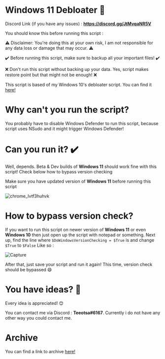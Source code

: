 # Windows 11 Debloater 🚀

Discord Link (if you have any issues) : **https://discord.gg/JtMvqaNR5V**

You should know this before running this script : 

⚠️ Disclaimer: You're doing this at your own risk, I am not responsible for any data loss or damage that may occur. ⚠️

✔️ Before running this script, make sure to backup all your important files! ✔️

❌ Don't run this script without backing up your data. Yes, script makes restore point but that might not be enough! ❌

This script is based of my Windows 10's debloater script. You can find it [here!](https://github.com/teeotsa/windows-10-debloat)

# Why can't you run the script?

You probably have to disable Windows Defender to run this script, because script uses NSudo and it might trigger Windows Defender! 

# Can you run it? ✔️

Well, depends. Beta & Dev builds of **Windows 11** should work fine with this script! Check below how to bypass version checking

Make sure you have updated version of **Windows 11** before running this script

![chrome_Ivtf3huhvk](https://user-images.githubusercontent.com/78772453/136833653-cce67579-4ee8-4622-92d0-ec6d52ad3861.png)

# How to bypass version check?

If you want to run this script on newer version of **Windows 11** or even **Windows 10** then just open up the script
with notepad or something. Next up, find the line where ``$DoWindowsVersionChecking = $True`` is and change ``$True`` to ``$False``
Like so : 

![Capture](https://user-images.githubusercontent.com/78772453/143084894-4375b0d7-9248-4f4c-af79-5ab558b89d77.PNG)

After that, just save your script and run it again! This time, version check should be bypassed 😄

# You have ideas? 🤔

Every idea is appreciated! 😊

You can contact me via Discord : **Teeotsa#6167**. Currently i do not have any other way you could contact me.

# Archive

You can find a link to archive [here!](https://www.mediafire.com/folder/3yowpz7x5m103/Windows_11_Debloater_Archive)
